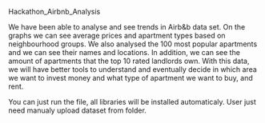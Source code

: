 Hackathon_Airbnb_Analysis

We have been able to analyse and see trends in Airb&b data set.
On the graphs we can see average prices and apartment types based on neighbourhood groups. 
We also analysed the 100 most popular apartments and we can see their names and locations. 
In addition, we can see the amount of apartments that the top 10 rated landlords own. 
With this data, we will have better tools to understand and eventually decide in which area we want to invest money and what type of apartment we want to buy, and rent.

You can just run the file, all libraries will be installed automaticaly. User just need manualy upload dataset from folder.

